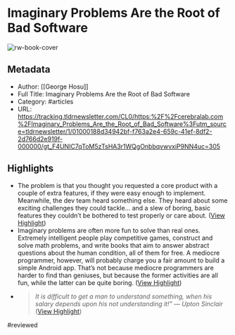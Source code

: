 # Imaginary Problems Are the Root of Bad Software

![rw-book-cover](https://cdn.cerebralab.com/icons/logo.png)

## Metadata
- Author: [[George Hosu]]
- Full Title: Imaginary Problems Are the Root of Bad Software
- Category: #articles
- URL: https://tracking.tldrnewsletter.com/CL0/https:%2F%2Fcerebralab.com%2FImaginary_Problems_Are_the_Root_of_Bad_Software%3Futm_source=tldrnewsletter/1/01000188d34942bf-f763a2e4-659c-41ef-8df2-2d766d2e919f-000000/gt_F4UNIC7qToM5zTsHA3r1WQgOnbbqvwvxiP9NN4uc=305

## Highlights
- The problem is that you thought you requested a core product with a couple of extra features, if they were easy enough to implement. Meanwhile, the dev team heard something else. They heard about some exciting challenges they could tackle… and a slew of boring, basic features they couldn’t be bothered to test properly or care about. ([View Highlight](https://read.readwise.io/read/01h3axasp1gzf6q0csdaeshspx))
- Imaginary problems are often more fun to solve than real ones. Extremely intelligent people play competitive games, construct and solve math problems, and write books that aim to answer abstract questions about the human condition, all of them for free. A mediocre programmer, however, will probably charge you a fair amount to build a simple Android app. That’s not because mediocre programmers are harder to find than geniuses, but because the former activities are all fun, while the latter can be quite boring. ([View Highlight](https://read.readwise.io/read/01h3axbckzqry3b2pw2hn4hvhm))
- > *It is difficult to get a man to understand something, when his salary depends upon his not understanding it!”*
  > *— Upton Sinclair* ([View Highlight](https://read.readwise.io/read/01h3axfvva9g9h8jc2qj2fch10))

#reviewed 
